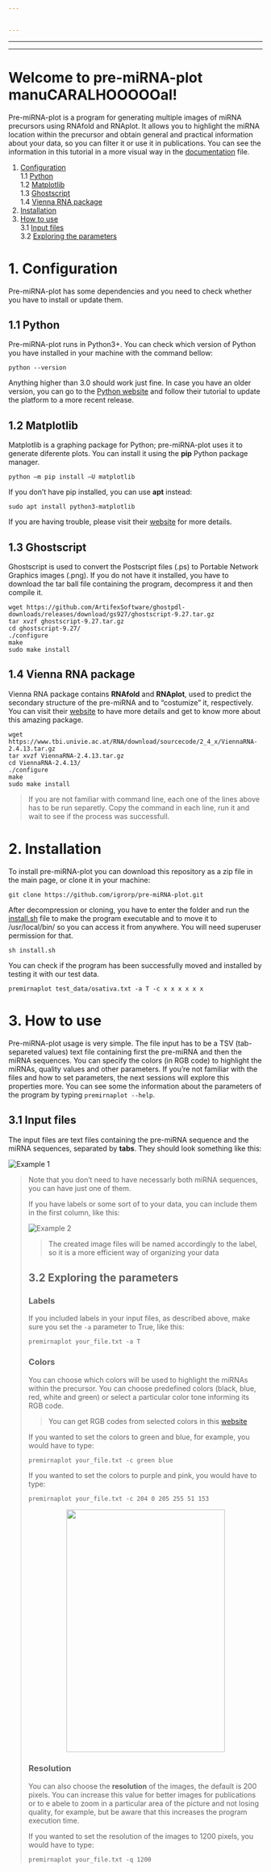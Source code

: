 ```yaml
---


---
```


<hr>
<hr>
<h1 id="welcome-to-pre-mirna-plot-manual">Welcome to pre-miRNA-plot manuCARALHOOOOOal!</h1>
<p>Pre-miRNA-plot is a program for generating multiple images of miRNA precursors using RNAfold and RNAplot. It allows you to highlight the miRNA location within the precursor and obtain general and practical information about your data, so you can filter it or use it in publications. You can see the information in this tutorial in a more visual way in the <a href="https://github.com/igrorp/pre-miRNA-plot/blob/mastee.pdf">documentation</a> file.</p>
<ol>
<li><a href="#1-configuration">Configuration</a><br>
1.1 <a href="#11-python">Python</a><br>
1.2 <a href="#12-matplotlib">Matplotlib</a><br>
1.3 <a href="hostscript">Ghostscript</a><br>
1.4 <a href="#14-vienna-rna-package">Vienna RNA package</a></li>
<li><a href="nstallation">Installation</a></li>
<li><a href="#3-how-to-use">How to use</a><br>
3.1 <a href="#31-input-files">Input files</a><br>
3.2 <a href="#32-exploring-the-parameters">Exploring the parameters</a></li>
</ol>
<h1 id="configuration">1. Configuration</h1>
Pre-miRNA-plot has some dependencies and you need to check whether you have to install or update them.
<h2 id="python">1.1 Python</h2>
<p>Pre-miRNA-plot runs in Python3+. You can check which version of Python you have installed in your machine with the command bellow:</p>
<pre><code>python --version</code></pre>
<p>Anything higher than 3.0 should work just fine. In  case you have an older version, you can go to the <a href="https://www.python.org/downloads/"> Python website</a> and follow their tutorial to update the platform to a more recent release.</p>
<h2 id="matplotlib">1.2 Matplotlib</h2>
<p>Matplotlib is a graphing package for Python; pre-miRNA-plot uses it to generate diferente plots. You can install it using the <strong>pip</strong> Python package manager.</p>
<pre><code>python –m pip install –U matplotlib</code></pre>
<p>If you don’t have pip installed, you can use <strong>apt</strong> instead:</p>
<pre><code>sudo apt install python3-matplotlib</code></pre>
<p>If you are having trouble, please visit their <a href="https://matplotlib.org/3.1.1/users/installing.html">website</a> for more details.</p>
<h2 id="ghostscript">1.3 Ghostscript</h2>
<p>Ghostscript is used to convert the Postscript files (.ps) to Portable Network Graphics images (.png). If you do not have it installed, you have to download the tar ball file containing the program, decompress it and then compile it.</p>
<pre><code>wget https://github.com/ArtifexSoftware/ghostpdl-downloads/releases/download/gs927/ghostscript-9.27.tar.gz
tar xvzf ghostscript-9.27.tar.gz
cd ghostscript-9.27/
./configure
make
sudo make install
</code></pre>
<h2 id="vienna-rna-package">1.4 Vienna RNA package</h2>
<p>Vienna RNA package contains <strong>RNAfold</strong> and <strong>RNAplot</strong>, used to predict the secondary structure of the pre-miRNA and to “costumize” it, respectively. You can visit their <a href="https://www.tbi.univie.ac.at/RNA/documentation.html">website</a> to have more details and get to know more about this amazing package.</p>
<pre><code>wget https://www.tbi.univie.ac.at/RNA/download/sourcecode/2_4_x/ViennaRNA-2.4.13.tar.gz
tar xvzf ViennaRNA-2.4.13.tar.gz
cd ViennaRNA-2.4.13/
./configure
make
sudo make install
</code></pre>
<blockquote>
<p>If you are not familiar with command line, each one of the lines above has to be run separetly. Copy the command in each line, run it and wait to see if the process was successfull.</p>
</blockquote>
<h1 id="installation">2. Installation</h1>
<p>To install pre-miRNA-plot you can download this repository as a zip file in the main page, or clone it in your machine:</p>
<pre><code>git clone https://github.com/igrorp/pre-miRNA-plot.git
</code></pre>
<p>After decompression or cloning, you have to enter the folder and run the <a href="install.sh">install.sh</a> file to make the program executable and to move it to /usr/local/bin/ so you can access it from anywhere. You will need superuser permission for that.</p>
<pre><code>sh install.sh
</code></pre>
<p>You can check if the program has been successfully moved and installed by testing it with our test data.</p>
<pre><code>premirnaplot test_data/osativa.txt -a T -c x x x x x x
</code></pre>
<h1 id="how-to-use">3. How to use</h1>
<p>Pre-miRNA-plot usage is very simple. The file input has to be a TSV (tab-separeted values) text file containing first the pre-miRNA and then the miRNA sequences. You can specify the colors (in RGB code) to highlight the miRNAs, quality values and other parameters. If you’re not familiar with the files and how to set parameters, the next sessions will explore this properties more. You can see some the information about the parameters of the program by typing <code>premirnaplot --help</code>.</p>
<h2 id="input-files">3.1 Input files</h2>
<p>The input files are text files containing the pre-miRNA sequence and the miRNA sequences, separated by <strong>tabs</strong>. They should look something like this:</p>
<p><img src="https://github.com/igrorp/pre-miRNA-plot/blob/master/ex1.png" alt="Example 1"></p>
<blockquote>
<p>Note that you don’t need to have necessarly both miRNA sequences, you can have just one of them.</p</blockquote>
<p>If you have labels or some sort of  to your data, you can include them in the first column, like this:</p>
<p><img src="https://github.com/igrorp/pre-miRNA-plot/blob/master/ex2.png" alt="Example 2"></p>
<blockquote>
<p>The created image files will be named accordingly to the label, so it is a more efficient way of organizing your data</p></blockquote>
<h2 id="exploring-the-parameter">3.2 Exploring the parameters</h2>
<h3 id="labels">Labels</h3>
<p>If you included labels in your input files, as described above, make sure you set the <code>-a</code> parameter to True, like this:</p>
<pre><code>premirnaplot your_file.txt -a T</code></pre>
<h3 id="colors">Colors</h3>
<p>You can choose which colors will be used to highlight the miRNAs within the precursor. You can choose predefined colors (black, blue, red, white and green) or select a particular color tone informing its RGB code.
</p><blockquote> You can get RGB codes from selected colors in this <a href=schools.com/colors/colors_picker.asp">website</a></blockquote>
<p>If you wanted to set the colors to green and blue, for example, you would have to type:</p>
<pre><code>premirnaplot your_file.txt -c green blue
</code></pre>
<p>If you wanted to set the colors to purple and pink, you would have to type:</p>
<pre><code>premirnaplot your_file.txt -c 204 0 205 255 51 153
</code></pre>
<p align="center">
<img src="https://github.com/igrorp/pre-miRNA-plot/blob/master/colors.png" width="314" height="480">
</p>
<h3 id="resolution">Resolution</h3>
<p>You can also choose the <strong>resolution</strong> of the images, the default is 200 pixels. You can increase this value for better images for publications or to e abele to zoom in a particular area of the picture and not losing quality, for example, but be aware that this increases the program execution time.</p>
<p>If you wanted to set the resolution of the images to 1200 pixels, you would have to type:</p>
<pre><code>premirnaplot your_file.txt -q 1200
</code></pre>
<!--stackedit_data:&amp;amp;amp;amp;amp;#10;eyJoaXN0b3J5IjpbMTQyNDcyOTUzLC0xNjk5NjM4NzksMTA2NT&amp;amp;amp;amp;amp;#10;U5OTI3MCw4NzI5NDQzNCwxMDc0OTMwNzUwXX0=&amp;amp;amp;amp;amp;#10;-->

<!--stackedit_data:
eyJoaXN0b3J5IjpbMTgwNjg1MTI4Nl19
-->